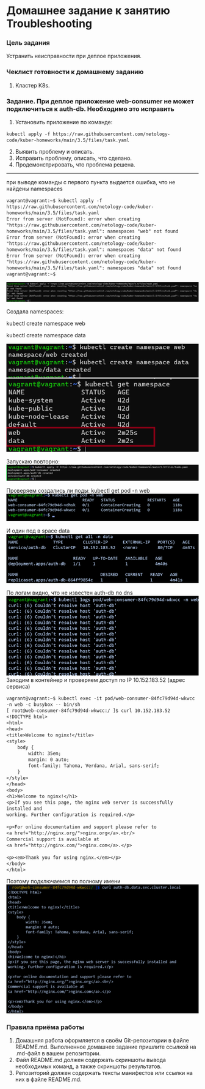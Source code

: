 # Домашнее задание к занятию Troubleshooting

### Цель задания

Устранить неисправности при деплое приложения.

### Чеклист готовности к домашнему заданию

1. Кластер K8s.

### Задание. При деплое приложение web-consumer не может подключиться к auth-db. Необходимо это исправить

1. Установить приложение по команде:
```shell
kubectl apply -f https://raw.githubusercontent.com/netology-code/kuber-homeworks/main/3.5/files/task.yaml
```
2. Выявить проблему и описать.
3. Исправить проблему, описать, что сделано.
4. Продемонстрировать, что проблема решена.
---

при выводе команды с первого пункта выдается ошибка, что не найдены  namespaces
```commandline
vagrant@vagrant:~$ kubectl apply -f https://raw.githubusercontent.com/netology-code/kuber-homeworks/main/3.5/files/task.yaml
Error from server (NotFound): error when creating "https://raw.githubusercontent.com/netology-code/kuber-homeworks/main/3.5/files/task.yaml": namespaces "web" not found
Error from server (NotFound): error when creating "https://raw.githubusercontent.com/netology-code/kuber-homeworks/main/3.5/files/task.yaml": namespaces "data" not found
Error from server (NotFound): error when creating "https://raw.githubusercontent.com/netology-code/kuber-homeworks/main/3.5/files/task.yaml": namespaces "data" not found
vagrant@vagrant:~$
```
![img.png](img.png)

Создала namespaces:

kubectl create namespace web

kubectl create namespace data


![img_1.png](img_1.png)
![img_2.png](img_2.png)

Запускаю повторно: 
![img_3.png](img_3.png)

Проверяем создались ли поды:
 kubectl get pod -n web
![img_4.png](img_4.png)

И один под в space data
![img_5.png](img_5.png)

По логам видно, что не известен auth-db по dns
![img_6.png](img_6.png)
Заходим в контейнер и проверяем доступ по IP 10.152.183.52 (адрес сервиса)
```commandline
vagrant@vagrant:~$ kubectl exec -it pod/web-consumer-84fc79d94d-wkwcc -n web -c busybox -- bin/sh
[ root@web-consumer-84fc79d94d-wkwcc:/ ]$ curl 10.152.183.52
<!DOCTYPE html>
<html>
<head>
<title>Welcome to nginx!</title>
<style>
    body {
        width: 35em;
        margin: 0 auto;
        font-family: Tahoma, Verdana, Arial, sans-serif;
    }
</style>
</head>
<body>
<h1>Welcome to nginx!</h1>
<p>If you see this page, the nginx web server is successfully installed and
working. Further configuration is required.</p>

<p>For online documentation and support please refer to
<a href="http://nginx.org/">nginx.org</a>.<br/>
Commercial support is available at
<a href="http://nginx.com/">nginx.com</a>.</p>

<p><em>Thank you for using nginx.</em></p>
</body>
</html>
```


Поэтому подключаемся по полному имени
![img_8.png](img_8.png)


### Правила приёма работы

1. Домашняя работа оформляется в своём Git-репозитории в файле README.md. Выполненное домашнее задание пришлите ссылкой на .md-файл в вашем репозитории.
2. Файл README.md должен содержать скриншоты вывода необходимых команд, а также скриншоты результатов.
3. Репозиторий должен содержать тексты манифестов или ссылки на них в файле README.md.
